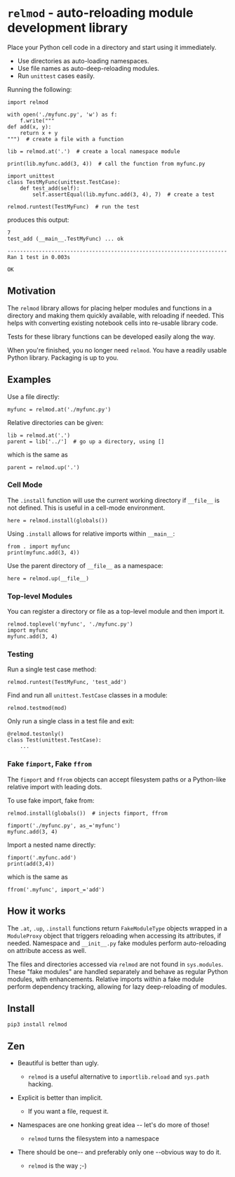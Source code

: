 # `relmod` - auto-reloading module development library

Place your Python cell code in a directory and start using it immediately.

* Use directories as auto-loading namespaces.
* Use file names as auto-deep-reloading modules.
* Run `unittest` cases easily.

Running the following:

    import relmod

    with open('./myfunc.py', 'w') as f:
        f.write("""
    def add(x, y):
        return x + y
    """)  # create a file with a function

    lib = relmod.at('.')  # create a local namespace module

    print(lib.myfunc.add(3, 4))  # call the function from myfunc.py

    import unittest
    class TestMyFunc(unittest.TestCase):
        def test_add(self):
            self.assertEqual(lib.myfunc.add(3, 4), 7)  # create a test

    relmod.runtest(TestMyFunc)  # run the test

produces this output:

    7
    test_add (__main__.TestMyFunc) ... ok

    ----------------------------------------------------------------------
    Ran 1 test in 0.003s

    OK


## Motivation

The `relmod` library allows for placing helper modules and functions
in a directory and making them quickly available, with reloading if needed.
This helps with converting existing notebook cells into re-usable
library code.

Tests for these library functions can be developed easily along the way.

When you're finished, you no longer need `relmod`. You have a readily usable
Python library. Packaging is up to you.


## Examples


Use a file directly:

    myfunc = relmod.at('./myfunc.py')

Relative directories can be given:

    lib = relmod.at('.')
    parent = lib['../']  # go up a directory, using []

which is the same as

    parent = relmod.up('.')


### Cell Mode

The `.install` function will use the current working directory
if `__file__` is not defined. This is useful in a cell-mode
environment.

    here = relmod.install(globals())

Using `.install` allows for relative imports within `__main__`:

    from . import myfunc
    print(myfunc.add(3, 4))

Use the parent directory of `__file__` as a namespace:

    here = relmod.up(__file__)


### Top-level Modules

You can register a directory or file as a top-level module and then import it.

    relmod.toplevel('myfunc', './myfunc.py')
    import myfunc
    myfunc.add(3, 4)


### Testing

Run a single test case method:

    relmod.runtest(TestMyFunc, 'test_add')

Find and run all `unittest.TestCase` classes in a module:

    relmod.testmod(mod)

Only run a single class in a test file and exit:

    @relmod.testonly()
    class Test(unittest.TestCase):
        ...


### Fake `fimport`, Fake `ffrom`

The `fimport` and `ffrom` objects can accept filesystem paths or
a Python-like relative import with leading dots.

To use fake import, fake from:

    relmod.install(globals())  # injects fimport, ffrom

    fimport('./myfunc.py', as_='myfunc')
    myfunc.add(3, 4)

Import a nested name directly:

    fimport('.myfunc.add')
    print(add(3,4))

which is the same as

    ffrom('.myfunc', import_='add')


## How it works

The `.at`, `.up`, `.install` functions return `FakeModuleType` objects
wrapped in a `ModuleProxy` object that triggers reloading when
accessing its attributes, if needed. Namespace and `__init__.py` fake
modules perform auto-reloading on attribute access as well.

The files and directories accessed via `relmod` are not found in
`sys.modules`. These "fake modules" are handled separately and
behave as regular Python modules, with enhancements. Relative
imports within a fake module perform dependency tracking,
allowing for lazy deep-reloading of modules.


## Install

    pip3 install relmod


## Zen
* Beautiful is better than ugly.
    - `relmod` is a useful alternative to `importlib.reload`
       and `sys.path` hacking.

* Explicit is better than implicit.
    - If you want a file, request it.

* Namespaces are one honking great idea -- let's do more of those!
    - `relmod` turns the filesystem into a namespace

* There should be one-- and preferably only one --obvious way to do it.
    - `relmod` is the way ;-)
